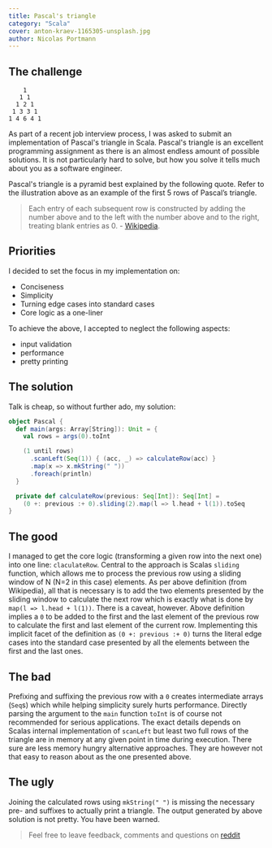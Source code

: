 ```yaml
---
title: Pascal's triangle
category: "Scala"
cover: anton-kraev-1165305-unsplash.jpg
author: Nicolas Portmann
---
```


## The challenge

```
    1
   1 1
  1 2 1
 1 3 3 1
1 4 6 4 1
```

As part of a recent job interview process, I was asked to submit an implementation of Pascal's triangle in Scala. Pascal's triangle is an excellent programming assignment as there is an almost endless amount of possible solutions. It is not particularly hard to solve, but how you solve it tells much about you as a software engineer.

Pascal's triangle is a pyramid best explained by the following quote. Refer to the illustration above as an example of the first 5 rows of Pascal’s triangle.

> Each entry of each subsequent row is constructed by adding the number above and to the left with the number above and to the right, treating blank entries as 0. - [Wikipedia](https://en.wikipedia.org/wiki/Pascal%27s_triangle "Pascal's Triangle - Wikipedia").

## Priorities

I decided to set the focus in my implementation on:

- Conciseness
- Simplicity
- Turning edge cases into standard cases
- Core logic as a one-liner

To achieve the above, I accepted to neglect the following aspects:

- input validation
- performance
- pretty printing

## The solution

Talk is cheap, so without further ado, my solution:

```scala
object Pascal {
  def main(args: Array[String]): Unit = {
    val rows = args(0).toInt

    (1 until rows)
      .scanLeft(Seq(1)) { (acc, _) => calculateRow(acc) }
      .map(x => x.mkString(" "))
      .foreach(println)
  }

  private def calculateRow(previous: Seq[Int]): Seq[Int] =
    (0 +: previous :+ 0).sliding(2).map(l => l.head + l(1)).toSeq
}
```

## The good

I managed to get the core logic (transforming a given row into the next one) into one line: `claculateRow`. 
Central to the approach is Scalas `sliding` function, which allows me to process the previous row using a sliding window of N (N=2 in this case) elements. As per above definition (from Wikipedia), all that is necessary is to add the two elements presented by the sliding window to calculate the next row which is exactly what is done by `map(l => l.head + l(1))`. 
There is a caveat, however. Above definition implies a `0` to be added to the first and the last element of the previous row to calculate the first and last element of the current row. Implementing this implicit facet of the definition as `(0 +: previous :+ 0)` turns the literal edge cases into the standard case presented by all the elements between the first and the last ones.

## The bad

Prefixing and suffixing the previous row with a `0` creates intermediate arrays (`Seq`s) which while helping simplicity surely hurts performance. 
Directly parsing the argument to the `main` function `toInt` is of course not recommended for serious applications.
The exact details depends on Scalas internal implementation of `scanLeft` but least two full rows of the triangle are in memory at any given point in time during execution. There sure are less memory hungry alternative approaches. They are however not that easy to reason about as the one presented above.

## The ugly

Joining the calculated rows using `mkString(" ")` is missing the necessary pre- and suffixes to actually print a triangle.
The output generated by above solution is not pretty. You have been warned.

> Feel free to leave feedback, comments and questions on [reddit](https://www.reddit.com/r/scala/comments/ar2lq3/pascals_triangle_in_scala_an_interessting/ "Reddit Post for this Blog Post")